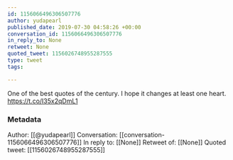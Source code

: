 ```yaml
---
id: 1156066496306507776
author: yudapearl
published_date: 2019-07-30 04:58:26 +00:00
conversation_id: 1156066496306507776
in_reply_to: None
retweet: None
quoted_tweet: 1156026748955287555
type: tweet
tags:

---
```


One of the best quotes of the century. I hope it changes at least one heart. https://t.co/I35x2qDmL1

### Metadata

Author: [[@yudapearl]]
Conversation: [[conversation-1156066496306507776]]
In reply to: [[None]]
Retweet of: [[None]]
Quoted tweet: [[1156026748955287555]]
